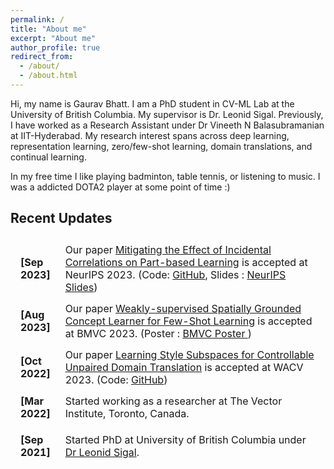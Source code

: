 ```yaml
---
permalink: /
title: "About me"
excerpt: "About me"
author_profile: true
redirect_from: 
  - /about/
  - /about.html
---
```


Hi, my name is Gaurav Bhatt. I am a PhD student in CV-ML Lab at the University of British Columbia. My supervisor is Dr. Leonid Sigal. Previously, I have worked as a Research Assistant under Dr Vineeth N Balasubramanian at IIT-Hyderabad. My research interest spans across deep learning, representation learning, zero/few-shot learning, domain translations, and continual learning.

In my free time I like playing badminton, table tennis, or listening to music. I was a addicted DOTA2 player at some point of time :)

## Recent Updates

<table style="width:100%;border:1px;border-spacing:8px;border-collapse:separate;margin-right:auto;margin-left:auto;">
          <tr>              
              <td style="width:12%"><strong> [Sep 2023] </strong></td>
              <td> Our paper <a href="https://openreview.net/forum?id=8Xn3D9OtqI"> Mitigating the Effect of Incidental Correlations on
Part-based Learning</a> is accepted at NeurIPS 2023. (Code: <a href="https://github.com/GauravBh1010tt/DPViT.git"> GitHub</a>, Slides : <a href="https://neurips.cc/media/neurips-2023/Slides/72642.pdf"> NeurIPS Slides</a>)</td>
          </tr>      
          <tr>              
              <td><strong> [Aug 2023] </strong></td>
              <td> Our paper  <a href="https://papers.bmvc2023.org/0858.pdf"> Weakly-supervised Spatially
Grounded Concept Learner for Few-Shot Learning</a> is accepted at BMVC 2023. (Poster : <a href="https://bmvc2022.mpi-inf.mpg.de/BMVC2023/0858_poster.pdf"> BMVC Poster </a>) </td>
            </tr>
          <tr>              
              <td><strong> [Oct 2022] </strong></td>
              <td> Our paper <a href="https://openaccess.thecvf.com/content/WACV2023/papers/Bhatt_Learning_Style_Subspaces_for_Controllable_Unpaired_Domain_Translation_WACV_2023_paper.pdf"> Learning Style Subspaces for Controllable Unpaired Domain Translation</a> is accepted at WACV 2023. (Code: <a href="https://github.com/GauravBh1010tt/Controllable-Domain-Translation"> GitHub</a>)</td>
            </tr>
          <tr>              
              <td><strong> [Mar 2022] </strong></td>
              <td> Started working as a researcher at The Vector Institute, Toronto, Canada. </td>
            </tr>
          <tr>
          <tr>              
              <td><strong> [Sep 2021] </strong></td>
              <td> Started PhD at University of British Columbia under <a href="https://www.cs.ubc.ca/~lsigal/"> Dr Leonid Sigal</a>. </td>
            </tr>